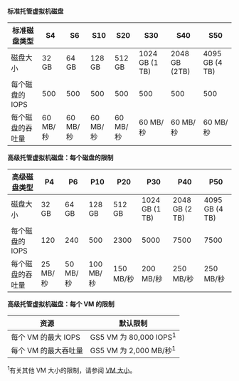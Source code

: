 **标准托管虚拟机磁盘**

| 标准磁盘类型  | S4               | S6               | S10              | S20              | S30              | S40              | S50              | 
|---------------------|---------------------|---------------------|------------------|------------------|------------------|------------------|------------------| 
| 磁盘大小           | 32 GB            | 64 GB            | 128 GB           | 512 GB           | 1024 GB (1 TB)   | 2048 GB (2TB)    | 4095 GB (4 TB)   | 
| 每个磁盘的 IOPS       | 500              | 500              | 500              | 500              | 500              | 500             | 500              | 
| 每个磁盘的吞吐量 | 60 MB/秒 | 60 MB/秒 | 60 MB/秒 | 60 MB/秒 | 60 MB/秒 | 60 MB/秒 | 60 MB/秒 | 

**高级托管虚拟机磁盘：每个磁盘的限制**

| 高级磁盘类型  | P4    | P6    | P10   | P20   | P30   | P40   | P50   | 
|---------------------|-------|-------|-------|-------|-------|-------|-------|
| 磁盘大小           | 32 GB | 64 GB | 128 GB| 512 GB            | 1024 GB (1 TB)    | 2048 GB (2 TB)    | 4095 GB (4 TB)    | 
| 每个磁盘的 IOPS       | 120   | 240   | 500   | 2300              | 5000              | 7500              | 7500              | 
| 每个磁盘的吞吐量 | 25 MB/秒 | 50 MB/秒  | 100 MB/秒 | 150 MB/秒 | 200 MB/秒 | 250 MB/秒 | 250 MB/秒 |

**高级托管虚拟机磁盘：每个 VM 的限制**

| 资源 | 默认限制 |
| --- | --- |
| 每个 VM 的最大 IOPS |GS5 VM 为 80,000 IOPS<sup>1</sup> |
| 每个 VM 的最大吞吐量 |GS5 VM 为 2,000 MB/秒<sup>1</sup> |

<sup>1</sup>有关其他 VM 大小的限制，请参阅 [VM 大小](../articles/virtual-machines/linux/sizes.md?toc=%2fvirtual-machines%2flinux%2ftoc.json)。